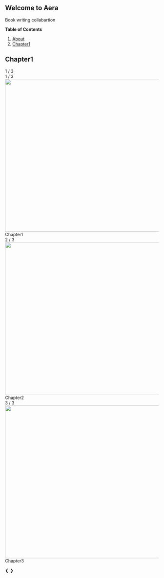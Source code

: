 ## Welcome to Aera

Book writing collabartion

**Table of Contents**

1. [About](https://https://miahub.github.io/Aera/about)
1. [Chapter1](#Chapter1)

## Chapter1

<html>
<head>
<meta name="viewport" content="width=device-width, initial-scale=1">
<link rel="stylesheet" href="style.css">
</head>
<body>

<div class="slideshow-container">

<div class="mySlides fade">
  <div class="numbertext">1 / 3</div>
  <div class="image-1">1 / 3</div>
  <a href="https://github.com/MiaHub/Aera/blob/main/README.md">
  <!--copy image address while at pinterest-->
  <img src="https://i.pinimg.com/originals/ee/b6/b8/eeb6b891f29aa8aac7e244af7e175b71.jpg&amp;ixid=eyJhcHBfaWQiOjEyMDd9&amp;auto=format&amp;fit=crop&amp;w=1000&amp;q=80" style="width:1000px;height:500px;">
  </a>
  <div class="text">Chapter1</div>
</div>

<div class="mySlides fade">
  <div class="numbertext">2 / 3</div>
  <img src="https://i.pinimg.com/564x/73/9c/c9/739cc9d2b8ccd703df4c4e454bc59fce.jpg"  style="width:1000px;height:500px;">
  <div class="text">Chapter2</div>
</div>

<div class="mySlides fade">
  <div class="numbertext">3 / 3</div>
  <img src="https://i.pinimg.com/originals/ee/b6/b8/eeb6b891f29aa8aac7e244af7e175b71.jpg" style="width:1000px;height:500px;">
  <div class="text">Chapter3</div>
</div>

<a class="prev" onclick="plusSlides(-1)">&#10094;</a>
<a class="next" onclick="plusSlides(1)">&#10095;</a>

</div>
<br>

<div style="text-align:center">
  <span class="dot" onclick="currentSlide(1)"></span> 
  <span class="dot" onclick="currentSlide(2)"></span> 
  <span class="dot" onclick="currentSlide(3)"></span> 
</div>

<script src="app.js"></script>

</body>
</html> 
